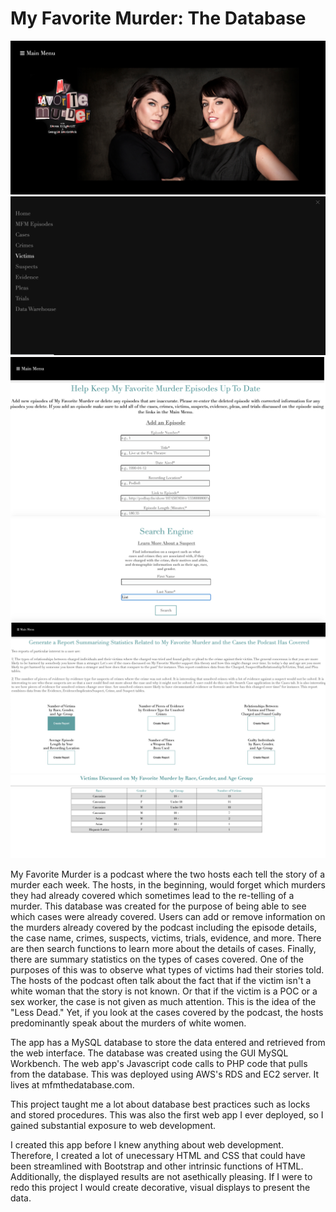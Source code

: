 # My Favorite Murder: The Database

![](images/index.png)
![](images/navigation.png)
![](images/add_episode.png)
![](images/search_suspect.png)
![](images/summary_stats.png)
![](images/victim_demographic_stats.png)

My Favorite Murder is a podcast where the two hosts each tell the story of a murder each week. The hosts, in the beginning, would forget which murders they had already covered which sometimes lead to the re-telling of a murder. This database was created for the purpose of being able to see which cases were already covered. Users can add or remove information on the murders already covered by the podcast including the episode details, the case name, crimes, suspects, victims, trials, evidence, and more. There are then search functions to learn more about the details of cases. Finally, there are summary statistics on the types of cases covered. One of the purposes of this was to observe what types of victims had their stories told. The hosts of the podcast often talk about the fact that if the victim isn't a white woman that the story is not known. Or that if the victim is a POC or a sex worker, the case is not given as much attention. This is the idea of the "Less Dead." Yet, if you look at the cases covered by the podcast, the hosts predominantly speak about the murders of white women. 

The app has a MySQL database to store the data entered and retrieved from the web interface. The database was created using the GUI MySQL Workbench. The web app's Javascript code calls to PHP code that pulls from the database. This was deployed using AWS's RDS and EC2 server. It lives at mfmthedatabase.com. 

This project taught me a lot about database best practices such as locks and stored procedures. This was also the first web app I ever deployed, so I gained substantial exposure to web development.

I created this app before I knew anything about web development. Therefore, I created a lot of unecessary HTML and CSS that could have been streamlined with Bootstrap and other intrinsic functions of HTML. Additionally, the displayed results are not asethically pleasing. If I were to redo this project I would create decorative, visual displays to present the data. 
